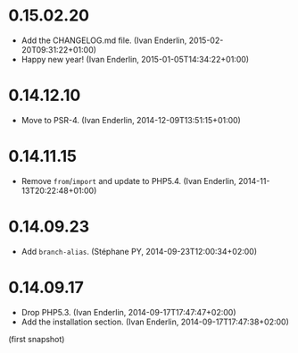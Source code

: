 # 0.15.02.20

  * Add the CHANGELOG.md file. (Ivan Enderlin, 2015-02-20T09:31:22+01:00)
  * Happy new year! (Ivan Enderlin, 2015-01-05T14:34:22+01:00)

# 0.14.12.10

  * Move to PSR-4. (Ivan Enderlin, 2014-12-09T13:51:15+01:00)

# 0.14.11.15

  * Remove `from`/`import` and update to PHP5.4. (Ivan Enderlin, 2014-11-13T20:22:48+01:00)

# 0.14.09.23

  * Add `branch-alias`. (Stéphane PY, 2014-09-23T12:00:34+02:00)

# 0.14.09.17

  * Drop PHP5.3. (Ivan Enderlin, 2014-09-17T17:47:47+02:00)
  * Add the installation section. (Ivan Enderlin, 2014-09-17T17:47:38+02:00)

(first snapshot)
